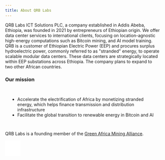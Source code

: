 ```yaml
---
title: About QRB Labs
---
```


QRB Labs ICT Solutions PLC, a company established in Addis Abeba, Ethiopia, was founded in 2021 by entrepreneurs of Ethiopian origin. We offer data center services to international clients, focusing on location-agnostic high-energy computations such as Bitcoin mining, and AI model training. QRB is a customer of Ethiopian Electric Power (EEP) and procures surplus hydroelectric power, commonly referred to as "stranded" energy,  to operate scalable modular data centers. These data centers are strategically located within EEP substations across Ethiopia. The company plans to expand to two other African countries. 

### Our mission
<div style="padding: 16px"> 
 <ul>
  <li> Accelerate the electrification of Africa by monetizing stranded energy, which helps finance transmission and distribution infrastructure</li> 
  <li>Facilitate the global transition to renewable energy in Bitcoin and AI</li>
 </ul>
</div>

QRB Labs is a founding member of the [Green Africa Mining Alliance](http://gama.africa/).

<a href="http://gama.africa">
<img src="images/gama_logo.svg" width="50px" />
</a>
